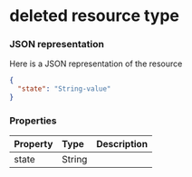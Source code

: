 # deleted resource type



### JSON representation

Here is a JSON representation of the resource

<!-- {
  "blockType": "resource",
  "optionalProperties": [

  ],
  "@odata.type": "microsoft.graph.deleted"
}-->

```json
{
  "state": "String-value"
}

```
### Properties
| Property	   | Type	|Description|
|:---------------|:--------|:----------|
|state|String||

<!-- uuid: cfe36506-792b-4056-b896-443ba1deaf72
2015-10-25 11:57:35 UTC -->
<!-- {
  "type": "#page.annotation",
  "description": "deleted resource",
  "keywords": "",
  "section": "documentation",
  "tocPath": ""
}-->